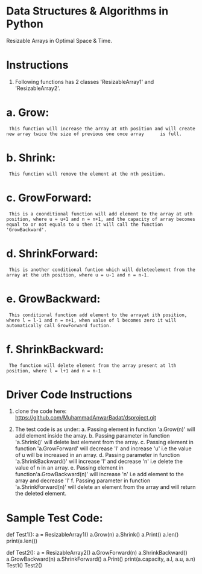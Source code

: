# Data Structures & Algorithms in Python
Resizable Arrays in Optimal Space & Time.

# Instructions

1. Following functions has 2 classes 'ResizableArray1' and 'ResizableArray2'.

# a. Grow:
     This function will increase the array at nth position and will create new array twice the size of previous one once array      is full.
# b. Shrink:
     This function will remove the element at the nth position.
# c. GrowForward:
     This is a coonditional function will add element to the array at uth position, where u = u+1 and n = n+1, and the capacity of array becomes equal to or not equals to u then it will call the function 'GrowBackward'.
# d. ShrinkForward:
     This is another conditional funtion which will deleteelement from the array at the uth position, where u = u-1 and n = n-1.
# e. GrowBackward:
     This conditional function add element to the arrayat ith position, where l = l-1 and n = n+1, when value of l becomes zero it will automatically call GrowForward fuction.
# f. ShrinkBackward:
     The function will delete element from the array present at lth position, where l = l+1 and n = n-1
     
# Driver Code Instructions
1. clone the code here:
   https://github.com/MuhammadAnwarBadat/dsproject.git
   
2. The test code is as under:
  a. Passing element in function 'a.Grow(n)' will add element inside the array.
  b. Passing parameter in function 'a.Shrink()' will delete last element from the array.
  c. Passing element in function 'a.GrowForward' will decrease 'l' and increase 'u' i.e the value of u will be increased in an array.
  d. Passing parameter in function 'a.ShrinkBackward()' will increase 'l' and decrease 'n' i.e delete the value of n in an array.
  e. Passing element in function'a.GrowBackward(n)' will increase 'n' i.e add element to the array and decrease 'l'
  f. Passing parameter in function 'a.ShrinkForward(n)' will delete an element from the array and will return the deleted    element.
# Sample Test Code:
def Test1():
    a = ResizableArray1()
    a.Grow(n)
    a.Shrink()
    a.Print()
    a.len()
    print(a.len())

def Test2():
    a = ResizableArray2()
    a.GrowForward(n)
    a.ShrinkBackward()
    a.GrowBackward(n)
    a.ShrinkForward()
    a.Print()
    print(a.capacity, a.l, a.u, a.n)
Test1()
Test2()

